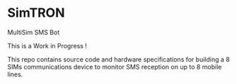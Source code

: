 # SimTRON
MultiSim SMS Bot

This is a Work in Progress !

This repo contains source code and hardware specifications for building a 8 SIMs communications device to monitor SMS reception on up to 8 mobile lines.
